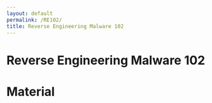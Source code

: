 ```yaml
---
layout: default
permalink: /RE102/
title: Reverse Engineering Malware 102
---
```

# Reverse Engineering Malware 102 #

# Material #




